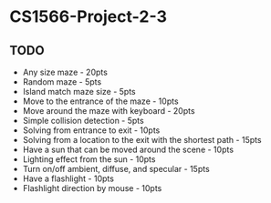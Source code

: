 # CS1566-Project-2-3

## TODO

* Any size maze - 20pts
* Random maze - 5pts
* Island match maze size - 5pts
* Move to the entrance of the maze - 10pts
* Move around the maze with keyboard - 20pts
* Simple collision detection - 5pts
* Solving from entrance to exit - 10pts
* Solving from a location to the exit with the shortest path - 15pts
* Have a sun that can be moved around the scene - 10pts
* Lighting effect from the sun - 10pts
* Turn on/off ambient, diffuse, and specular - 15pts
* Have a flashlight - 10pts
* Flashlight direction by mouse - 10pts
